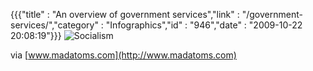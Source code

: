 {{{"title" : "An overview of government services","link" : "/government-services/","category" : "Infographics","id" : "946","date" : "2009-10-22 20:08:19"}}}
![Socialism](http://www.madatoms.com/uploads/content/images/backgrounds/large/article_SocialismChart.jpg)

via [www.madatoms.com](http://www.madatoms.com)